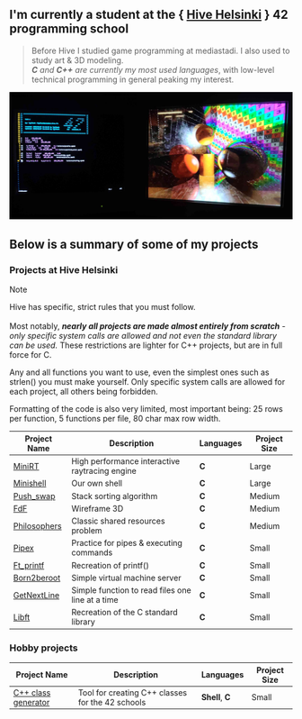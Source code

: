 ## I'm currently a student at the { [Hive Helsinki](https://www.hive.fi/) } 42 programming school

>Before Hive I studied game programming at mediastadi. I also used to study art & 3D modeling.<br/>
>***C*** *and* ***C++*** *are currently my most used languages*, with low-level technical programming in general peaking my interest.<br/>
<img src="https://github.com/susikohmelo/susikohmelo/blob/main/crt_minirt.jpg"/>

## Below is a summary of some of my projects

### Projects at Hive Helsinki
>[!NOTE]
>Hive has specific, strict rules that you must follow.<br/><br/>
Most notably, ***nearly all projects are made almost entirely from scratch*** - *only specific system calls are allowed and not even the standard library can be used.* These restrictions are lighter for C++ projects, but are in full force for C.

Any and all functions you want to use, even the simplest ones such as strlen() you must make yourself. Only specific system calls are allowed for each project, all others being forbidden.

Formatting of the code is also very limited, most important being: 25 rows per function, 5 functions per file, 80 char max row width.

| Project Name  | Description | Languages | Project Size |
| ---------- | ------------- |-------------| --------- |
| [MiniRT](https://github.com/susikohmelo/minirt)            | High performance interactive raytracing engine                            | **C** | Large  |
| [Minishell](https://github.com/susikohmelo/minishell)      | Our own shell                                                             | **C** | Large  |
| [Push_swap](https://github.com/susikohmelo/push_swap)      | Stack sorting algorithm                                                   | **C** | Medium |
| [FdF](https://github.com/susikohmelo/FdF)                  | Wireframe 3D                                                              | **C** | Medium |
| [Philosophers](https://github.com/susikohmelo/philosophers)| Classic shared resources problem                                          | **C** | Medium |
| [Pipex](https://github.com/susikohmelo/pipex)              | Practice for pipes & executing commands                                   | **C** | Small |
| [Ft_printf](https://github.com/susikohmelo/ft_printf)      | Recreation of printf()                                                    | **C** | Small |
| [Born2beroot](https://github.com/susikohmelo/born2beroot)  | Simple virtual machine server                                             | **C** | Small |
| [GetNextLine](https://github.com/susikohmelo/getnextline)  | Simple function to read files one line at a time                          | **C** | Small |
| [Libft](https://github.com/susikohmelo/libft)              | Recreation of the C standard library                                      | **C** | Small |

### Hobby projects
| Project Name  | Description | Languages | Project Size |
| ---------- | ------------- |-------------| --------- |
| [C++ class generator](https://github.com/susikohmelo/42_cpp_class_generator) | Tool for creating C++ classes for the 42 schools | **Shell**, **C** | Small  |

